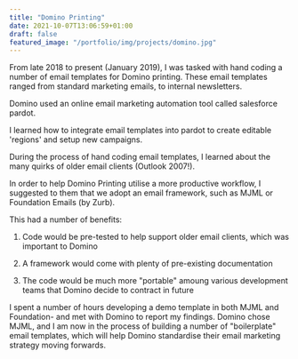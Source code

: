 ```yaml
---
title: "Domino Printing"
date: 2021-10-07T13:06:59+01:00
draft: false
featured_image: "/portfolio/img/projects/domino.jpg"
---
```


From late 2018 to present (January 2019), I was tasked with hand coding a number of email templates for Domino printing. These email templates ranged from standard marketing emails, to internal newsletters. 

<!--more-->

Domino used an online email marketing automation tool called salesforce pardot.

I learned how to integrate email templates into pardot to create editable 'regions' and setup new campaigns.

During the process of hand coding email templates, I learned about the many quirks of older email clients (Outlook 2007!).

In order to help Domino Printing utilise a more productive workflow, I suggested to them that we adopt an email framework, such as MJML or Foundation Emails (by Zurb).

This had a number of benefits:

1. Code would be pre-tested to help support older email clients, which was important to Domino

2. A framework would come with plenty of pre-existing documentation

3. The code would be much more "portable" amoung various development teams that Domino decide to contract in future

I spent a number of hours developing a demo template in both MJML and Foundation- and met with Domino to report my findings. Domino chose MJML, and I am now in the process of building a number of "boilerplate" email templates, which will help Domino standardise their email marketing strategy moving forwards.
